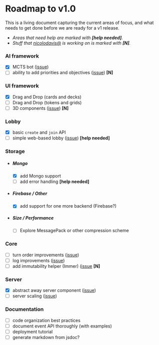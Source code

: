 # Roadmap to v1.0

This is a living document capturing the current areas of focus, and what needs to
get done before we are ready for a v1 release.

* _Areas that need help are marked with **[help needed]**._
* _Stuff that [nicolodavis@](https://github.com/nicolodavis) is working on is marked with **[N]**._

### AI framework

* [x] MCTS bot ([issue](https://github.com/nicolodavis/boardgame.io/issues/7#issuecomment-389453032))
* [ ] ability to add priorities and objectives ([issue](https://github.com/nicolodavis/boardgame.io/issues/7#issuecomment-389453032)) **[N]**

### UI framework

* [x] Drag and Drop (cards and decks)
* [ ] Drag and Drop (tokens and grids)
* [ ] 3D components ([issue](https://github.com/nicolodavis/boardgame.io/issues/282)) **[N]**

### Lobby

* [x] basic `create` and `join` API
* [ ] simple web-based lobby ([issue](https://github.com/nicolodavis/boardgame.io/issues/197)) **[help needed]**

### Storage

* ##### Mongo

  * [x] add Mongo support
  * [ ] add error handling **[help needed]**

* ##### Firebase / Other

  * [x] add support for one more backend (Firebase?)
  
* ##### Size / Performance

  * [ ] Explore MessagePack or other compression scheme

### Core

* [ ] turn order improvements ([issue](https://github.com/nicolodavis/boardgame.io/issues/154))
* [ ] log improvements ([issue](https://github.com/nicolodavis/boardgame.io/issues/227))
* [ ] add immutability helper (Immer) ([issue](https://github.com/nicolodavis/boardgame.io/issues/295) **[N]**

### Server

* [x] abstract away server component ([issue](https://github.com/nicolodavis/boardgame.io/issues/251))
* [ ] server scaling ([issue](https://github.com/nicolodavis/boardgame.io/issues/277))

### Documentation

* [ ] code organization best practices
* [ ] document event API thoroughly (with examples)
* [ ] deployment tutorial
* [ ] generate markdown from jsdoc?
